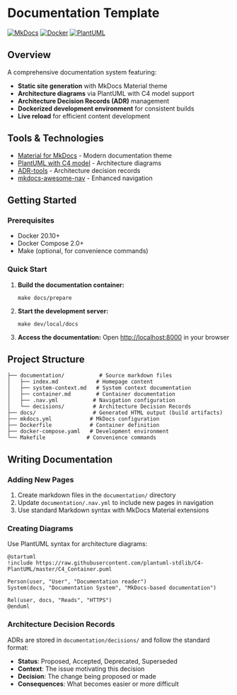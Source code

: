 # Documentation Template

[![MkDocs](https://img.shields.io/badge/MkDocs-Material-blue)](https://squidfunk.github.io/mkdocs-material/)
[![Docker](https://img.shields.io/badge/Docker-20.10+-blue)](https://docker.com)
[![PlantUML](https://img.shields.io/badge/PlantUML-C4%20Model-green)](https://github.com/plantuml-stdlib/C4-PlantUML)

## Overview

A comprehensive documentation system featuring:
- **Static site generation** with MkDocs Material theme
- **Architecture diagrams** via PlantUML with C4 model support
- **Architecture Decision Records (ADR)** management
- **Dockerized development environment** for consistent builds
- **Live reload** for efficient content development

## Tools & Technologies

- [Material for MkDocs](https://squidfunk.github.io/mkdocs-material/) - Modern documentation theme
- [PlantUML with C4 model](https://github.com/plantuml-stdlib/C4-PlantUML/tree/master) - Architecture diagrams
- [ADR-tools](https://github.com/npryce/adr-tools) - Architecture decision records
- [mkdocs-awesome-nav](https://github.com/lukasgeiter/mkdocs-awesome-nav-plugin) - Enhanced navigation

## Getting Started

### Prerequisites

- Docker 20.10+
- Docker Compose 2.0+
- Make (optional, for convenience commands)

### Quick Start

1. **Build the documentation container:**
   ```shell
   make docs/prepare
   ```

2. **Start the development server:**
   ```shell
   make dev/local/docs
   ```

3. **Access the documentation:**
   Open [http://localhost:8000](http://localhost:8000) in your browser

## Project Structure

```
├── documentation/           # Source markdown files
│   ├── index.md            # Homepage content
│   ├── system-context.md   # System context documentation
│   ├── container.md        # Container documentation
│   ├── .nav.yml           # Navigation configuration
│   └── decisions/         # Architecture Decision Records
├── docs/                  # Generated HTML output (build artifacts)
├── mkdocs.yml            # MkDocs configuration
├── Dockerfile            # Container definition
├── docker-compose.yaml   # Development environment
└── Makefile             # Convenience commands
```

## Writing Documentation

### Adding New Pages

1. Create markdown files in the `documentation/` directory
2. Update `documentation/.nav.yml` to include new pages in navigation
3. Use standard Markdown syntax with MkDocs Material extensions

### Creating Diagrams

Use PlantUML syntax for architecture diagrams:

```plantuml
@startuml
!include https://raw.githubusercontent.com/plantuml-stdlib/C4-PlantUML/master/C4_Container.puml

Person(user, "User", "Documentation reader")
System(docs, "Documentation System", "MkDocs-based documentation")

Rel(user, docs, "Reads", "HTTPS")
@enduml
```

### Architecture Decision Records

ADRs are stored in `documentation/decisions/` and follow the standard format:
- **Status**: Proposed, Accepted, Deprecated, Superseded
- **Context**: The issue motivating this decision
- **Decision**: The change being proposed or made
- **Consequences**: What becomes easier or more difficult
